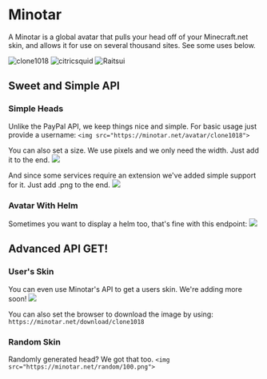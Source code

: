 # Minotar

A Minotar is a global avatar that pulls your head off of your Minecraft.net skin, and allows it for use on several thousand sites. See some uses below.

![clone1018](http://minotar.net/avatar/clone1018/64)
![citricsquid](http://minotar.net/avatar/citricsquid/64)
![Raitsui](http://minotar.net/avatar/Raitsui/64)


## Sweet and Simple API

### Simple Heads
Unlike the PayPal API, we keep things nice and simple. For basic usage just provide a username:
	`<img src="https://minotar.net/avatar/clone1018">`

You can also set a size. We use pixels and we only need the width. Just add it to the end.
	<img src="https://minotar.net/avatar/clone1018/100">

And since some services require an extension we've added simple support for it. Just add .png to the end.
	<img src="https://minotar.net/avatar/clone1018/100.png">

### Avatar With Helm
Sometimes you want to display a helm too, that's fine with this endpoint:
	<img src="https://minotar.net/helm/clone1018/100.png">


## Advanced API GET!

### User's Skin
You can even use Minotar's API to get a users skin. We're adding more soon!
	<img src="https://minotar.net/skin/clone1018">

You can also set the browser to download the image by using:
	`https://minotar.net/download/clone1018`

### Random Skin
Randomly generated head? We got that too.
	`<img src="https://minotar.net/random/100.png">`